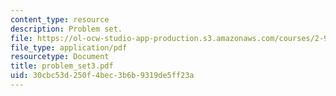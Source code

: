 ```yaml
---
content_type: resource
description: Problem set.
file: https://ol-ocw-studio-app-production.s3.amazonaws.com/courses/2-997-decision-making-in-large-scale-systems-spring-2004/30cbc53d250f4bec3b6b9319de5ff23a_problem_set3.pdf
file_type: application/pdf
resourcetype: Document
title: problem_set3.pdf
uid: 30cbc53d-250f-4bec-3b6b-9319de5ff23a
---
```

